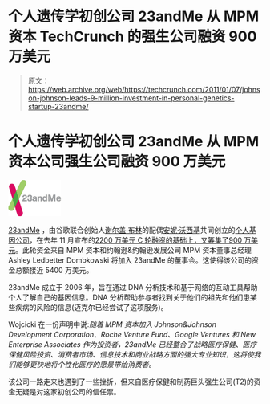 # 个人遗传学初创公司 23andMe 从 MPM 资本 TechCrunch 的强生公司融资 900 万美元

> 原文：<https://web.archive.org/web/https://techcrunch.com/2011/01/07/johnson-johnson-leads-9-million-investment-in-personal-genetics-startup-23andme/>

# 个人遗传学初创公司 23andMe 从 MPM 资本公司强生公司融资 900 万美元

![](img/a4af25d69d85a1a67036243b5d643aba.png)

[23andMe](https://web.archive.org/web/20230202235520/http://www.crunchbase.com/company/23andme) ，由谷歌联合创始人[谢尔盖·布林](https://web.archive.org/web/20230202235520/http://www.crunchbase.com/person/sergey-brin)的配偶[安妮·沃西基](https://web.archive.org/web/20230202235520/http://www.crunchbase.com/person/anne-wojcicki)共同创立的[个人基因公司](https://web.archive.org/web/20230202235520/https://www.23andme.com/)，在去年 11 月宣布的[2200 万美元 C 轮融资的基础上，又筹集了](https://web.archive.org/web/20230202235520/https://techcrunch.com/2010/11/09/23andme-funding-2/)[900 万美元](https://web.archive.org/web/20230202235520/http://www.prnewswire.com/news-releases/23andme-announces-additional-investment-in-series-c-financing-dr-ashley-ledbetter-dombkowski-of-mpm-capital-joins-23andmes-board-of-directors-113074379.html)。此轮资金来自 MPM 资本和约翰逊&约翰逊发展公司 MPM 资本董事总经理 Ashley Ledbetter Dombkowski 将加入 23andMe 的董事会。这使得该公司的资金总额接近 5400 万美元。

23andMe 成立于 2006 年，旨在通过 DNA 分析技术和基于网络的互动工具帮助个人了解自己的基因信息。DNA 分析帮助参与者找到关于他们的祖先和他们患某些疾病的风险的信息(迈克尔已经尝试了这项服务)。

Wojcicki 在一份声明中说:*随着 MPM 资本加入 Johnson&Johnson Development Corporation、Roche Venture Fund、Google Ventures 和 New Enterprise Associates 作为投资者，23andMe 已经整合了战略医疗保健、医疗保健风险投资、消费者市场、信息技术和商业战略方面的强大专业知识，这将使我们能够更快地将个性化医疗的愿景带给消费者。*

该公司一路走来也遇到了一些挫折，但来自医疗保健和制药巨头强生公司(T2)的资金无疑是对这家初创公司的信任票。